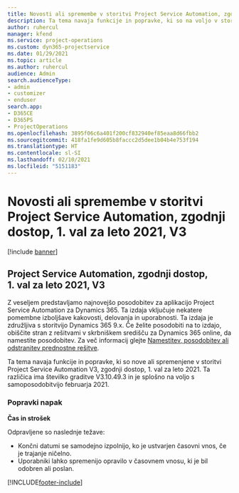 ```yaml
---
title: Novosti ali spremembe v storitvi Project Service Automation, zgodnji dostop, 1. val za leto 2021, V3
description: Ta tema navaja funkcije in popravke, ki so na voljo v storitvi Project Service Automation, zgodnji dostop, 1. val za leto 2021, V3.
author: ruhercul
manager: kfend
ms.service: project-operations
ms.custom: dyn365-projectservice
ms.date: 01/29/2021
ms.topic: article
ms.author: ruhercul
audience: Admin
search.audienceType:
- admin
- customizer
- enduser
search.app:
- D365CE
- D365PS
- ProjectOperations
ms.openlocfilehash: 3895f06c6a401f200cf832940ef85eaa8d66fbb2
ms.sourcegitcommit: 418fa1fe9d605b8faccc2d5dee1b04b4e753f194
ms.translationtype: HT
ms.contentlocale: sl-SI
ms.lasthandoff: 02/10/2021
ms.locfileid: "5151183"
---
```

# <a name="whats-new-or-changed-in-project-service-automation-early-access-wave-1-2021-v3"></a>Novosti ali spremembe v storitvi Project Service Automation, zgodnji dostop, 1. val za leto 2021, V3

[!include [banner](../includes/psa-now-project-operations.md)]

## <a name="project-service-automation-early-access-wave-1-2021-v3"></a>Project Service Automation, zgodnji dostop, 1. val za leto 2021, V3

Z veseljem predstavljamo najnovejšo posodobitev za aplikacijo Project Service Automation za Dynamics 365. Ta izdaja vključuje nekatere pomembne izboljšave kakovosti, delovanja in uporabnosti. Ta izdaja je združljiva s storitvijo Dynamics 365 9.x. Če želite posodobiti na to izdajo, obiščite stran z rešitvami v skrbniškem središču za Dynamics 365 online, da namestite posodobitev. Za več informacij glejte [Namestitev, posodobitev ali odstranitev prednostne rešitve](https://docs.microsoft.com/power-platform/admin/install-remove-preferred-solution).

Ta tema navaja funkcije in popravke, ki so nove ali spremenjene v storitvi Project Service Automation V3, zgodnji dostop, 1. val za leto 2021. Ta različica ima številko graditve V3.10.49.3 in je splošno na voljo s samoposodobitvijo februarja 2021.


### <a name="bug-fixes"></a>Popravki napak

**Čas in strošek**

Odpravljene so naslednje težave:

- Končni datumi se samodejno izpolnijo, ko je ustvarjen časovni vnos, če je trajanje ničelno.
- Uporabniki lahko spremenijo opravilo v časovnem vnosu, ki je bil odobren ali poslan.


[!INCLUDE[footer-include](../includes/footer-banner.md)]